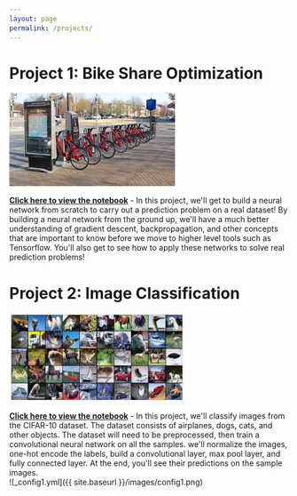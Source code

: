 ```yaml
---
layout: page
permalink: /projects/
---
```


Project 1: Bike Share Optimization
====================
![](/assets/bike-share.png) 

<a href="https://github.com/khalidbouziane/Bake-share-optimization-using-neural-network/blob/master/dlnd-your-first-neural-network.ipynb" target="_blank">**Click here to view the notebook**</a> - In this project, we'll get to build a neural network from scratch to carry out a prediction problem on a real dataset! By building a neural network from the ground up, we'll have a much better understanding of gradient descent, backpropagation, and other concepts that are important to know before we move to higher level tools such as Tensorflow. You'll also get to see how to apply these networks to solve real prediction problems!

Project 2: Image Classification
====================
![](/assets/image-classification.png)

<a href="https://github.com/khalidbouziane/Image_classification-using-CNN/blob/master/dlnd_image_classification.ipynb" target="_blank">**Click here to view the notebook**</a> - In this project, we'll classify images from the CIFAR-10 dataset. The dataset consists of airplanes, dogs, cats, and other objects. The dataset will need to be preprocessed, then train a convolutional neural network on all the samples. we'll normalize the images, one-hot encode the labels, build a convolutional layer, max pool layer, and fully connected layer. At the end, you'll see their predictions on the sample images.<br />
![_config1.yml]({{ site.baseurl }}/images/config1.png)
